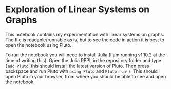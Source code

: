 # Exploration of Linear Systems on Graphs

This notebook contains my experimentation with linear systems on graphs.
The file is readable/runnable as is, but to see the code in action it is
best to open the notebook using Pluto.

To run the notebook you will need to install Julia (I am running v1.10.2
at the time of writing this).
Open the Julia REPL in the repository folder and
type `]add Pluto`. this should install the latest
version of Pluto. Then press backspace
and run Pluto with `using Pluto` and `Pluto.run()`.
This should open Pluto in your browser, from where you should be able to
see and open the notebook.
